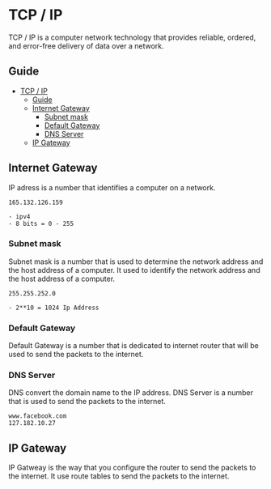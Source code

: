 # TCP / IP

TCP / IP  is a computer network technology that provides reliable, ordered, and error-free delivery of data over a network.

## Guide

- [TCP / IP](#tcp--ip)
  - [Guide](#guide)
  - [Internet Gateway](#internet-gateway)
    - [Subnet mask](#subnet-mask)
    - [Default Gateway](#default-gateway)
    - [DNS Server](#dns-server)
  - [IP Gateway](#ip-gateway)

## Internet Gateway 

IP adress is a number that identifies a computer on a network.

```
165.132.126.159

- ipv4
- 8 bits = 0 - 255
```

### Subnet mask

Subnet mask is a number that is used to determine the network address and the host address of a computer. It used to identify the network address and the host address of a computer.


```
255.255.252.0

- 2**10 = 1024 Ip Address
```

### Default Gateway

Default Gateway is a number that is dedicated to internet router that will be used to send the packets to the internet.

### DNS Server

DNS convert the domain name to the IP address. DNS Server is a number that is used to send the packets to the internet.

```
www.facebook.com
127.182.10.27
```

## IP Gateway

IP Gatweay is the way that you configure the router to send the packets to the internet. It use route tables to send the packets to the internet. 